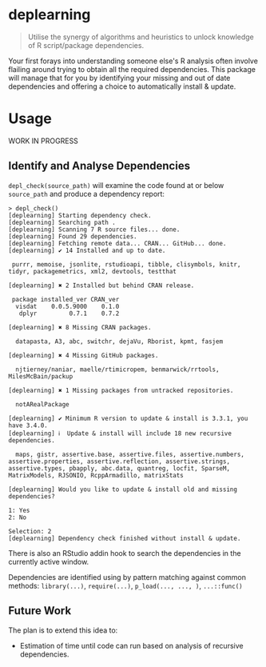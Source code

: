 # deplearning
> Utilise the synergy of algorithms and heuristics to unlock knowledge of R script/package dependencies.

Your first forays into understanding someone else's R analysis often involve flailing around trying to obtain all the required dependencies. This package will manage that for you by identifying your missing and out of date dependencies and offering a choice to automatically install & update.

# Usage

WORK IN PROGRESS

## Identify and Analyse Dependencies
`depl_check(source_path)` will examine the code found at or below `source_path` and produce a dependency report:

```
> depl_check()
[deplearning] Starting dependency check.
[deplearning] Searching path . 
[deplearning] Scanning 7 R source files... done.
[deplearning] Found 29 dependencies.
[deplearning] Fetching remote data... CRAN... GitHub... done.
[deplearning] ✔ 14 Installed and up to date.

 purrr, memoise, jsonlite, rstudioapi, tibble, clisymbols, knitr, tidyr, packagemetrics, xml2, devtools, testthat 

[deplearning] ✖ 2 Installed but behind CRAN release.

 package installed_ver CRAN_ver
  visdat    0.0.5.9000    0.1.0
   dplyr         0.7.1    0.7.2

[deplearning] ✖ 8 Missing CRAN packages.

  datapasta, A3, abc, switchr, dejaVu, Rborist, kpmt, fasjem 

[deplearning] ✖ 4 Missing GitHub packages.

  njtierney/naniar, maelle/rtimicropem, benmarwick/rrtools, MilesMcBain/packup 

[deplearning] ✖ 1 Missing packages from untracked repositories.

  notARealPackage 

[deplearning] ✔ Minimum R version to update & install is 3.3.1, you have 3.4.0.
[deplearning] ℹ  Update & install will include 18 new recursive dependencies.

  maps, gistr, assertive.base, assertive.files, assertive.numbers, assertive.properties, assertive.reflection, assertive.strings, assertive.types, pbapply, abc.data, quantreg, locfit, SparseM, MatrixModels, RJSONIO, RcppArmadillo, matrixStats 

[deplearning] Would you like to update & install old and missing dependencies?

1: Yes
2: No

Selection: 2
[deplearning] Dependency check finished without install & update.
```

There is also an RStudio addin hook to search the dependencies in the currently active window.

Dependencies are identified using by pattern matching against common methods: `library(...)`, `require(...)`, `p_load(..., ..., )`, `...::func()`

## Future Work
The plan is to extend this idea to:
   * Estimation of time until code can run based on analysis of recursive dependencies. 
